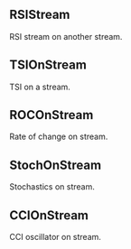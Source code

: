 ## RSIStream

RSI stream on another stream.

## TSIOnStream

TSI on a stream.

## ROCOnStream

Rate of change on stream.

## StochOnStream

Stochastics on stream.

## CCIOnStream

CCI oscillator on stream.